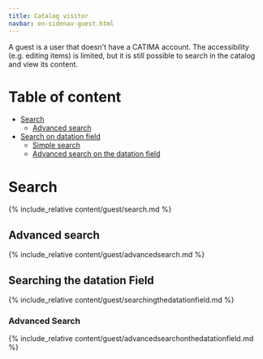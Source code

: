 ```yaml
---
title: Catalog visitor
navbar: en-sidenav-guest.html
---
```


A guest is a user that doesn't have a CATIMA account. The accessibility (e.g. editing items) is limited, but it is still possible to search in the catalog and view its content.

# Table of content

- [Search](#search)
	- [Advanced search](#advanced-search)
- [Search on datation field](#searchdate)
	- [Simple search](#simplesearchdate)
	- [Advanced search on the datation field](#advancedsearchdate)

<a id="search"></a>
# Search

{% include_relative content/guest/search.md %}

<a id="advanced-search"></a>
## Advanced search

{% include_relative content/guest/advancedsearch.md %}
 

<a id="searchdate"></a>
## Searching the datation Field

{% include_relative content/guest/searchingthedatationfield.md %}

<a id="advancedsearchdate"></a>
### Advanced Search

{% include_relative content/guest/advancedsearchonthedatationfield.md %}
